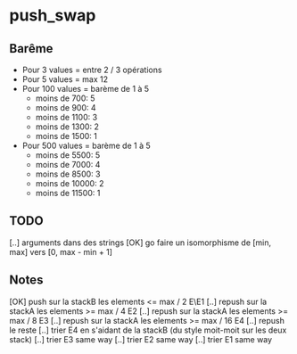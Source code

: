 # push_swap

## Barême
- Pour 3 values = entre 2 / 3 opérations
- Pour 5 values = max 12
- Pour 100 values = barème de 1 à 5
  - moins de 700: 5
  - moins de 900: 4
  - moins de 1100: 3
  - moins de 1300: 2
  - moins de 1500: 1 
- Pour 500 values = barème de 1 à 5
  - moins de 5500: 5
  - moins de 7000: 4
  - moins de 8500: 3
  - moins de 10000: 2
  - moins de 11500: 1

## TODO
[..] arguments dans des strings
[OK] go faire un isomorphisme de [min, max] vers [0, max - min + 1]

## Notes
[OK] push sur la stackB les elements <= max / 2 E\E1
[..] repush sur la stackA les elements >= max / 4 E2
[..] repush sur la stackA les elements >= max / 8 E3
[..] repush sur la stackA les elements >= max / 16 E4
[..] repush le reste
[..] trier E4 en s'aidant de la stackB (du style moit-moit sur les deux stack)
[..] trier E3 same way
[..] trier E2 same way
[..] trier E1 same way